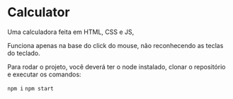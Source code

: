 # Calculator
Uma calculadora feita em HTML, CSS e JS,

Funciona apenas na base do click do mouse, não reconhecendo as teclas do teclado.

Para rodar o projeto, você deverá ter o node instalado, clonar o repositório e executar os comandos:

`npm i`
`npm start`
